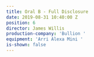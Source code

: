 ```yaml
---
title: Oral B - Full Disclosure
date: 2019-08-31 10:40:00 Z
position: 6
director: James Willis
production-company: 'Bullion '
equipment: 'Arri Alexa Mini '
is-shown: false
---
```


